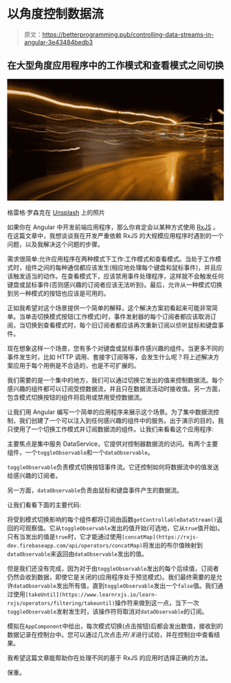 # 以角度控制数据流

> 原文：<https://betterprogramming.pub/controlling-data-streams-in-angular-3e43484bedb3>

## 在大型角度应用程序中的工作模式和查看模式之间切换

![](img/f7b335bf07bc9561dee8175278828c7f.png)

格雷格·罗森克在 [Unsplash](https://unsplash.com/s/photos/streams?utm_source=unsplash&utm_medium=referral&utm_content=creditCopyText) 上的照片

如果你在 Angular 中开发前端应用程序，那么你肯定会以某种方式使用 [RxJS](https://angular.io/guide/rx-library) 。在这篇文章中，我想谈谈我在开发严重依赖 RxJS 的大规模应用程序时遇到的一个问题，以及我解决这个问题的步骤。

需求很简单:允许应用程序在两种模式下工作:工作模式和查看模式。当处于工作模式时，组件之间的每种通信都应该发生(相应地处理每个键盘和鼠标事件)，并且应该触发适当的动作。在查看模式下，应该禁用事件处理程序，这样就不会触发任何键盘或鼠标事件(否则感兴趣的订阅者应该无法听到)。最后，允许从一种模式切换到另一种模式的按钮也应该是可用的。

正如我希望对这个场景提供一个简单的解释，这个解决方案初看起来可能非常简单。当单击切换模式按钮(工作模式)时，事件发射器的每个订阅者都应该取消订阅，当切换到查看模式时，每个旧订阅者都应该再次重新订阅以侦听鼠标和键盘事件。

现在想象这样一个场景，您有多个对键盘或鼠标事件感兴趣的组件。当更多不同的事件发生时，比如 HTTP 调用、套接字订阅等等，会发生什么呢？将上述解决方案应用于每个用例是不合适的，也是不可扩展的。

我们需要的是一个集中的地方，我们可以通过切换它发出的值来控制数据流。每个感兴趣的组件都可以订阅受控数据流，并且只在数据流活动时接收值。另一方面，包含模式切换按钮的组件将启用或禁用受控数据流。

让我们用 Angular 编写一个简单的应用程序来展示这个场景。为了集中数据流控制，我们创建了一个可以注入到任何感兴趣的组件中的服务。出于演示的目的，我只使用了一个切换工作模式并订阅数据流的组件。让我们来看看这个应用程序:

主要焦点是集中服务 DataService，它提供对控制器数据流的访问。有两个主要组件，一个`toggleObservable`和一个`dataObservable`。

`toggleObservable`负责模式切换按钮事件流。它还控制如何将数据流中的值发送给感兴趣的订阅者。

另一方面，`dataObservable`负责由鼠标和键盘事件产生的数据流。

让我们看看下面的主要代码:

将受到模式切换影响的每个组件都将订阅由函数`getControllableDataStream()`返回的可观察值。它从`toggleObservable`发出的值开始(可选地，它从`true`值开始)。只有当发出的值是`true`时，它才能通过使用`[concatMap](https://rxjs-dev.firebaseapp.com/api/operators/concatMap)`将发出的布尔值映射到`dataObservable`来返回由`dataObservable`发出的值。

但是我们还没有完成，因为对于由`toggleObservable`发出的每个后续值，订阅者仍然会收到数据，即使它是关闭的(应用程序处于预览模式)。我们最终需要的是允许`dataObservable`发出所有值，直到`toggleObservable`发出一个`false`值。我们通过使用`[takeUntil](https://www.learnrxjs.io/learn-rxjs/operators/filtering/takeuntil)`操作符来做到这一点，当下一次`toggleObservable`发射发生时，该操作符将取消对`dataObservable`的订阅。

模拟在`AppComponent`中给出，每次模式切换(点击按钮)后都会发出数值，接收到的数据记录在控制台中。您可以通过几次点击*开/关*进行试验，并在控制台中查看结果。

我希望这篇文章能帮助你在处理不同的基于 RxJS 的应用时选择正确的方法。

保重。